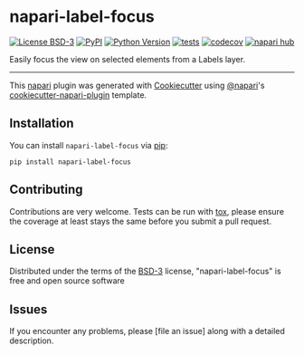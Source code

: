 # napari-label-focus

[![License BSD-3](https://img.shields.io/pypi/l/napari-label-focus.svg?color=green)](https://github.com/MalloryWittwer/napari-label-focus/raw/main/LICENSE)
[![PyPI](https://img.shields.io/pypi/v/napari-label-focus.svg?color=green)](https://pypi.org/project/napari-label-focus)
[![Python Version](https://img.shields.io/pypi/pyversions/napari-label-focus.svg?color=green)](https://python.org)
[![tests](https://github.com/MalloryWittwer/napari-label-focus/workflows/tests/badge.svg)](https://github.com/MalloryWittwer/napari-label-focus/actions)
[![codecov](https://codecov.io/gh/MalloryWittwer/napari-label-focus/branch/main/graph/badge.svg)](https://codecov.io/gh/MalloryWittwer/napari-label-focus)
[![napari hub](https://img.shields.io/endpoint?url=https://api.napari-hub.org/shields/napari-label-focus)](https://napari-hub.org/plugins/napari-label-focus)

Easily focus the view on selected elements from a Labels layer.

----------------------------------

This [napari] plugin was generated with [Cookiecutter] using [@napari]'s [cookiecutter-napari-plugin] template.

<!--
Don't miss the full getting started guide to set up your new package:
https://github.com/napari/cookiecutter-napari-plugin#getting-started

and review the napari docs for plugin developers:
https://napari.org/stable/plugins/index.html
-->

## Installation

You can install `napari-label-focus` via [pip]:

    pip install napari-label-focus




## Contributing

Contributions are very welcome. Tests can be run with [tox], please ensure
the coverage at least stays the same before you submit a pull request.

## License

Distributed under the terms of the [BSD-3] license,
"napari-label-focus" is free and open source software

## Issues

If you encounter any problems, please [file an issue] along with a detailed description.

[napari]: https://github.com/napari/napari
[Cookiecutter]: https://github.com/audreyr/cookiecutter
[@napari]: https://github.com/napari
[MIT]: http://opensource.org/licenses/MIT
[BSD-3]: http://opensource.org/licenses/BSD-3-Clause
[GNU GPL v3.0]: http://www.gnu.org/licenses/gpl-3.0.txt
[GNU LGPL v3.0]: http://www.gnu.org/licenses/lgpl-3.0.txt
[Apache Software License 2.0]: http://www.apache.org/licenses/LICENSE-2.0
[Mozilla Public License 2.0]: https://www.mozilla.org/media/MPL/2.0/index.txt
[cookiecutter-napari-plugin]: https://github.com/napari/cookiecutter-napari-plugin

[napari]: https://github.com/napari/napari
[tox]: https://tox.readthedocs.io/en/latest/
[pip]: https://pypi.org/project/pip/
[PyPI]: https://pypi.org/
